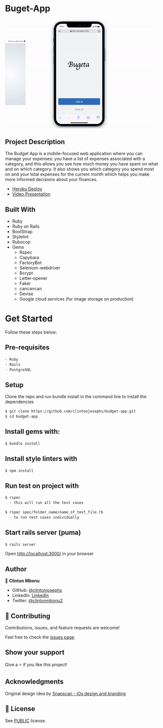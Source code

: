 # Buget-App

![screenshot](app/assets/images/presentation.gif)

## Project Description

The Budget App is a mobile-focused web application where you can manage your expenses: you have a list of expenses associated with a category, and this allows you see how much money you have spent on what and on which category. It also shows you which category you spend most on and your total expenses for the current month which helps you make more informed decisions about your finances.

- [Heroku Deploy](https://clinton-budget-app.herokuapp.com/)
- [Video Presentation]()

## Built With

- Ruby
- Ruby on Rails
- BootStrap
- Stylelint
- Rubocop
- Gems
  - Rspec
  - Capybara
  - FactoryBot
  - Selenium-webdriver
  - Bcrypt
  - Letter-opener
  - Faker
  - cancancan
  - Devise
  - Google cloud services (for image storage on production)

# Get Started
Follow these steps below:

## Pre-requisites

```bash
- Ruby
- Rails
- PostgreSQL
```

## Setup
Clone the repo and run bundle install in the command line to install the dependencies

```bash
$ git clone https://github.com/clintonjosephs/budget-app.git
$ cd budget-app
```

## Install gems with:

```bash
$ bundle install
```

## Install style linters with
```bash
$ npm install
```

## Run test on project with

```bash
$ rspec
  - this will run all the test cases
```

```bash
$ rspec spec/folder_name/name_of_test_file.rb
  - to run test cases individually
```

## Start rails server (puma)

```bash
$ rails server
```

Open [http://localhost:3000/](http://localhost:3000/) in your browser

## Author

👤 **Clinton Mbonu**

- GitHub: [@clintonjosephs](https://github.com/clintonjosephs)
- LinkedIn: [LinkedIn](https://linkedin.com/in/clinton-mbonu)
- Twitter: [@clintonmbonu2](https://twitter.com/clintonmbonu2)

## 🤝 Contributing

Contributions, issues, and feature requests are welcome!

Feel free to check the [issues page](../../issues/).

## Show your support

Give a ⭐️ if you like this project!

## Acknowledgments
Original design idea by [Snapscan - iOs design and branding](https://www.behance.net/gallery/19759151/Snapscan-iOs-design-and-branding?tracking_source=)


## 📝 License

See [PUBLIC](./LICENSE) license.
